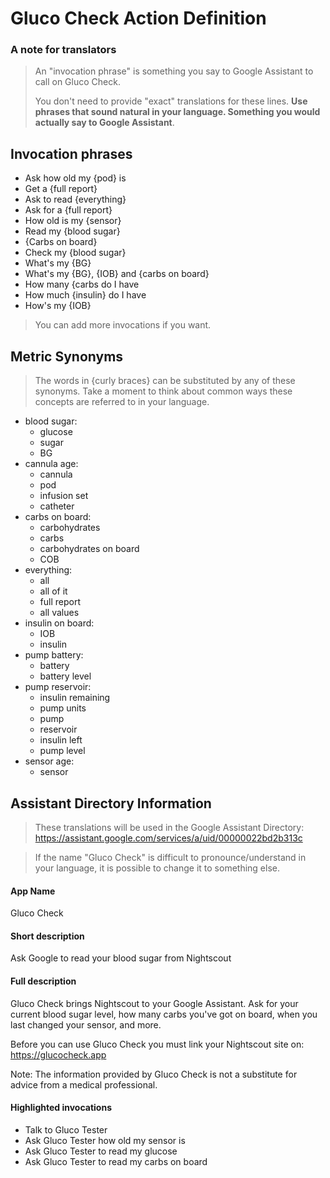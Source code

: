 # Gluco Check Action Definition

### A note for translators

> An "invocation phrase" is something you say to Google Assistant to call on Gluco Check.
> 
> You don't need to provide "exact" translations for these lines.
> **Use phrases that sound natural in your language. Something you would actually say to Google Assistant**.

## Invocation phrases

- Ask how old my {pod} is
- Get a {full report}
- Ask to read {everything}
- Ask for a {full report}
- How old is my {sensor}
- Read my {blood sugar}
- {Carbs on board}
- Check my {blood sugar}
- What's my {BG}
- What's my {BG}, {IOB} and {carbs on board}
- How many {carbs do I have
- How much {insulin} do I have
- How's my {IOB}

> You can add more invocations if you want.

## Metric Synonyms

> The words in {curly braces} can be substituted by any of these synonyms. Take a moment to think about common ways these concepts are referred to in your language.

- blood sugar:
  - glucose
  - sugar
  - BG
- cannula age:
  - cannula
  - pod
  - infusion set
  - catheter
- carbs on board:
  - carbohydrates
  - carbs
  - carbohydrates on board
  - COB
- everything:
  - all
  - all of it
  - full report
  - all values
- insulin on board:
  - IOB
  - insulin
- pump battery:
  - battery
  - battery level
- pump reservoir:
  - insulin remaining
  - pump units
  - pump
  - reservoir
  - insulin left
  - pump level
- sensor age:
  - sensor

## Assistant Directory Information
> These translations will be used in the Google Assistant Directory: https://assistant.google.com/services/a/uid/00000022bd2b313c

> If the name "Gluco Check" is difficult to pronounce/understand in your language, it is possible to change it to something else. 

#### App Name
Gluco Check

#### Short description
Ask Google to read your blood sugar from Nightscout

#### Full description
Gluco Check brings Nightscout to your Google Assistant. Ask for your current blood sugar level, how many carbs you've got on board, when you last changed your sensor, and more.

Before you can use Gluco Check you must link your Nightscout site on: https://glucocheck.app

Note: The information provided by Gluco Check is not a substitute for advice from a medical professional.

#### Highlighted invocations
- Talk to Gluco Tester
- Ask Gluco Tester how old my sensor is
- Ask Gluco Tester to read my glucose
- Ask Gluco Tester to read my carbs on board
